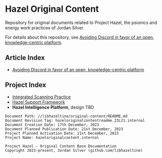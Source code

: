 # Hazel Original Content

Repository for original documents related to Project Hazel, the psionics and energy work practices of Jordan Silver.

For details about this repository, see [Avoiding Discord in favor of an open, knowledge-centric platform](./articles/23L21_avoiding-discord.md).

## Article Index

* [Avoiding Discord in favor of an open, knowledge-centric platform](./articles/23L21_avoiding-discord.md)

## Project Index

* [Integrated Scanning Practice](./projects/integrated-scanning/README.md)
* [Hazel Support Framework](./projects/support-framework/README.md)
* **Hazel Intelligence Platform**, design TBD 

```
Document Path: //libhazeltine/original-content/README.md
Document Revision Tag: hazeloriginalcontentreadme.23L21.internal
Document Creation Date: 17th December, 2023
Document Planned Publication Date: 21st December, 2023
Project Planned Activation Date: 21st December, 2023
Project Name: hazeloriginalcontent.internal
```

```
Project Hazel - Original Content Base Documentation
Copyright 2023-present, Jordan Silver (github.com/libhazeltine)
```